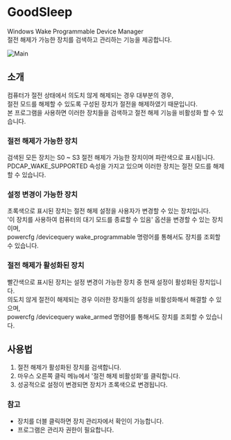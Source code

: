 # GoodSleep
Windows Wake Programmable Device Manager  
절전 해제가 가능한 장치를 검색하고 관리하는 기능을 제공합니다.

![Main](https://user-images.githubusercontent.com/1563800/33544072-a1756ed2-d91c-11e7-8162-fc616f4fe531.png)

## 소개
컴퓨터가 절전 상태에서 의도치 않게 해제되는 경우 대부분의 경우,  
절전 모드를 해제할 수 있도록 구성된 장치가 절전을 해제하였기 때문입니다.  
본 프로그램을 사용하면 이러한 장치들을 검색하고 절전 해제 기능을 비활성화 할 수 있습니다.

### 절전 해제가 가능한 장치
검색된 모든 장치는 S0 ~ S3 절전 해제가 가능한 장치이며 파란색으로 표시됩니다.  
PDCAP_WAKE_SUPPORTED 속성을 가지고 있으며 이러한 장치는 절전 모드를 해제할 수 있습니다.

### 설정 변경이 가능한 장치
초록색으로 표시된 장치는 절전 해제 설정을 사용자가 변경할 수 있는 장치입니다.  
'이 장치를 사용하여 컴퓨터의 대기 모드를 종료할 수 있음' 옵션을 변경할 수 있는 장치이며,  
powercfg /devicequery wake_programmable 명령어를 통해서도 장치를 조회할 수 있습니다.

### 절전 해제가 활성화된 장치
빨간색으로 표시된 장치는 설정 변경이 가능한 장치 중 현재 설정이 활성화된 장치입니다.  
의도치 않게 절전이 해제되는 경우 이러한 장치들의 설정을 비활성화해서 해결할 수 있으며,  
powercfg /devicequery wake_armed 명령어를 통해서도 장치를 조회할 수 있습니다.

## 사용법
1. 절전 해제가 활성화된 장치를 검색합니다.
2. 마우스 오른쪽 클릭 메뉴에서 '절전 해제 비활성화'를 클릭합니다.
3. 성공적으로 설정이 변경되면 장치가 초록색으로 변경됩니다.

### 참고
* 장치를 더블 클릭하면 장치 관리자에서 확인이 가능합니다.
* 프로그램은 관리자 권한이 필요합니다.
